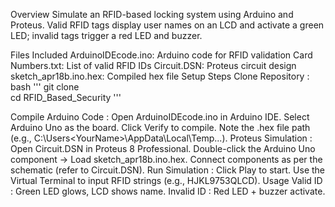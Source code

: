Overview
Simulate an RFID-based locking system using Arduino and Proteus. Valid RFID tags display user names on an LCD and activate a green LED; invalid tags trigger a red LED and buzzer.

Files Included
ArduinoIDEcode.ino: Arduino code for RFID validation
Card Numbers.txt: List of valid RFID IDs
Circuit.DSN: Proteus circuit design
sketch_apr18b.ino.hex: Compiled hex file
Setup Steps
Clone Repository :
bash
'''
git clone <your-repo-url>  
cd RFID_Based_Security  '''

Compile Arduino Code :
Open ArduinoIDEcode.ino in Arduino IDE.
Select Arduino Uno as the board.
Click Verify to compile.
Note the .hex file path (e.g., C:\Users\<YourName>\AppData\Local\Temp\...).
Proteus Simulation :
Open Circuit.DSN in Proteus 8 Professional.
Double-click the Arduino Uno component → Load sketch_apr18b.ino.hex.
Connect components as per the schematic (refer to Circuit.DSN).
Run Simulation :
Click Play to start.
Use the Virtual Terminal to input RFID strings (e.g., HJKL9753QLCD).
Usage
Valid ID : Green LED glows, LCD shows name.
Invalid ID : Red LED + buzzer activate.